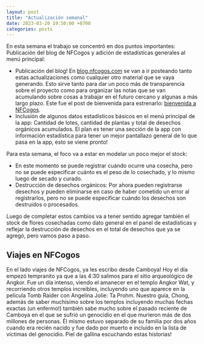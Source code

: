 ```yaml
---
layout: post
title: "Actualización semanal"
date: 2023-03-20 19:50:00 +0700
categories: posts
---
```


En esta semana el trabajo se concentró en dos puntos importantes: Publicación del blog de NFCogos y adición de estadísticas generales al menú principal:

- Publicación del blog! En [blog.nfcogos.com](blog.nfcogos.com) se van a ir posteando tanto estas actualizaciones como cualquier otro material que se vaya generando. Esto sirve tanto para dar un poco más de transparencia sobre el proyecto como para organizar las notas que se van acumulando sobre cosas a trabajar en el futuro cercano y algunas a más largo plazo. Este fue el post de bienvenida para estrenarlo: [bienvenida a NFCogos](https://blog.nfcogos.com/posts/2023/03/17/welcome-to-nfcogos.html).
- Inclusión de algunos datos estadísticos básicos en el menú principal de la app: Cantidad de lotes, cantidad de plantas y total de desechos orgánicos acumulados. El plan es tener una sección de la app con información estadística para tener un mejor pantallazo general de lo que pasa en la app, esto se viene pronto!

Para esta semana, el foco va a estar en modelar un poco mejor el stock:

- En este momento se puede registrar cuándo ocurre una cosecha, pero no se puede especificar cuánto es el peso de lo cosechado, y lo mismo luego de secado y curado.
- Destrucción de desechos orgánicos: Por ahora pueden registrarse desechos y pueden eliminarse en caso de haber cometido un error al registrarlos, pero no se puede especificar cuándo los desechos son destruidos o procesados.

Luego de completar estos cambios va a tener sentido agregar también el stock de flores cosechadas como dato general en el panel de estadísticas y reflejar la destrucción de desechos en el total de desechos que ya se agregó, pero vamos paso a paso.

## Viajes en NFCogos

En el lado viajes de NFCogos, ya les escribo desde Camboya! Hoy el día empezó tempranito ya que a las 4:30 salimos para el sitio arqueológico de Angkor. Fue un día intenso, viendo el amanecer en el templo Angkor Wat, y recorriendo otros templos increibles, incluyendo uno que aparece en la película Tomb Raider con Angelina Jolie: Ta Prohm. Nuestro guía, Chong, además de saber muchísimo sobre los templos incluyendo muchas fechas exactas (un enfermo!) también sabe mucho sobre el pasado reciente de Camboya en el que se sufrió un genocidio en el que murieron más de dos millones de personas. Él mismo estuvo separado de su familia por dos años cuando era recién nacido y fue dado por muerto e incluido en la lista de víctimas del genocidio. Piel de gallina escuchando estas historias!
